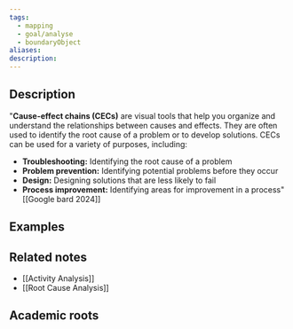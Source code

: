 ```yaml
---
tags:
  - mapping
  - goal/analyse
  - boundaryObject
aliases: 
description:
---
```


## Description
"**Cause-effect chains (CECs)** are visual tools that help you organize and understand the relationships between causes and effects. They are often used to identify the root cause of a problem or to develop solutions. CECs can be used for a variety of purposes, including:

- **Troubleshooting:** Identifying the root cause of a problem
- **Problem prevention:** Identifying potential problems before they occur
- **Design:** Designing solutions that are less likely to fail
- **Process improvement:** Identifying areas for improvement in a process"
[[Google bard 2024]]

## Examples 


## Related notes 
- [[Activity Analysis]]
- [[Root Cause Analysis]]
## Academic roots
